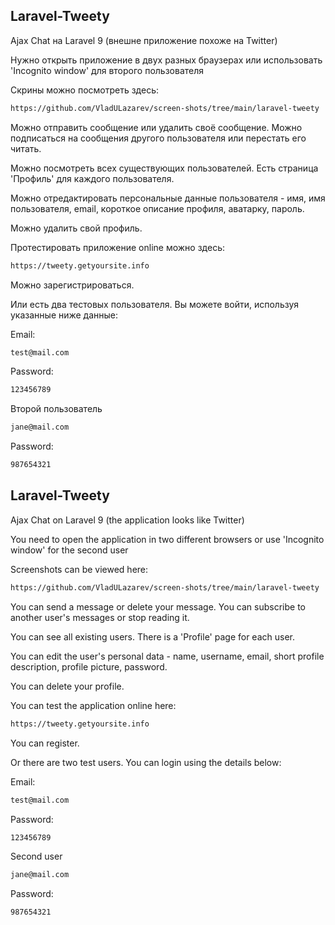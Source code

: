 ## Laravel-Tweety

Ajax Chat на Laravel 9 (внешне приложение похоже на Twitter)

Нужно открыть приложение в двух разных браузерах или использовать 'Incognito window' для второго пользователя

Скрины можно посмотреть здесь:

```bash
https://github.com/VladULazarev/screen-shots/tree/main/laravel-tweety
```

Можно отправить сообщение или удалить своё сообщение. Можно подписаться на сообщения другого пользователя или перестать его читать.

Можно посмотреть всех существующих пользователей. Есть страница 'Профиль' для
каждого пользователя.

Можно отредактировать персональные данные пользователя - имя, имя пользователя, email,
короткое описание профиля, аватарку, пароль.

Можно удалить свой профиль.

Протестировать приложение online можно здесь:

```bash
https://tweety.getyoursite.info
```

Можно зарегистрироваться.

Или есть два тестовых пользователя. Вы можете войти, используя указанные ниже данные:

Email:

```bash
test@mail.com
```

Password:

```bash
123456789
```

Второй пользователь

```bash
jane@mail.com
```

Password:

```bash
987654321
```

## Laravel-Tweety

Ajax Chat on Laravel 9 (the application looks like Twitter)

You need to open the application in two different browsers or use 'Incognito window' for the second user

Screenshots can be viewed here:

```bash
https://github.com/VladULazarev/screen-shots/tree/main/laravel-tweety
```

You can send a message or delete your message. You can subscribe to another user's messages or stop reading it.

You can see all existing users. There is a 'Profile' page for
each user.

You can edit the user's personal data - name, username, email,
short profile description, profile picture, password.

You can delete your profile.

You can test the application online here:

```bash
https://tweety.getyoursite.info
```

You can register.

Or there are two test users. You can login using the details below:

Email:

```bash
test@mail.com
```

Password:

```bash
123456789
```

Second user

```bash
jane@mail.com
```

Password:

```bash
987654321
```